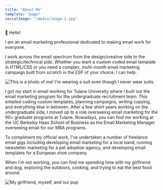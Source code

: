 ```yaml
---
title: "About Me"
template: "page"
socialImage: "/media/image-2.jpg"
---
```


👋 Hello!

I am an email marketing professional dedicated to making email work for everyone.

I work across the email spectrum from the design/creative side to the strategic/technical side. Whether you want a custom coded email template in HTML/CSS or you need a complex, multi-month email marketing campaign built from scratch in the ESP of your choice, I can help. 

![This is a photo of me! I'm wearing a suit even though I never wear suits.](/media/aboutMeCoverPhoto.jpg)

I got my start in email working for Tulane University where I built out the email marketing program for the undergraduate recruitment team. This entailed coding custom templates, planning campaigns, writing copying, and everything else in between. After a few short years working on the undergraduate side, I moved up to a role overseeing email marketing for the 90+ graduate programs at Tulane. Nowadays, you can find me working at the UC Berkeley Haas School of Business as the Email Marketing Manager overseeing email for our MBA programs. 

To compliment my official work, I've undertaken a number of freelance email gigs including developing email marketing for a local band, running newsletter marketing for a pet adoption agency, and developing email templates for a European shoe company.

When I'm not working, you can find me spending time with my girlfriend and dog, exploring the outdoors, cooking, and trying to eat the best food around. 

![My girlfriend, myself, and our pup](/media/aboutMeCoverPhoto2.jpg)